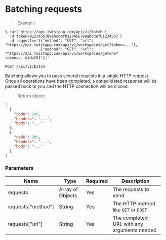 # Batching requests

> Example

```shell
$ curl https://api.twistapp.com/api/v1/batch \
  -d token=0123456789abcdef0123456789abcdef01234567 \
  -d requests='[{"method": "GET", "url": "https://api.twistapp.com/api/v1/workspaces/get?token=..."},
                {"method": "GET", "url": "https://api.twistapp.com/api/v1/workspaces/getone?token=...&id=201"}]'
```

`POST /api/v1/batch`

Batching allows you to pass several requests in a single HTTP request. Once all operations have been completed, a consolidated response will be passed back to you and the HTTP connection will be closed.

> Return object

```json
[
  {
    "code": 200,
    "headers": "...",
    "body": "..."
  },
  {
    "code": 200,
    "headers": "...",
    "body": "..."
  }
]
```

### Parameters
| Name | Type | Required | Description |
| --- | --- | --- | --- |
| requests | Array of Objects | Yes | The requests to send |
| requests["method"] | String | Yes | The HTTP method like `GET` or `POST` |
| requests["url"] | String | Yes | The completed URL with any arguments needed |
